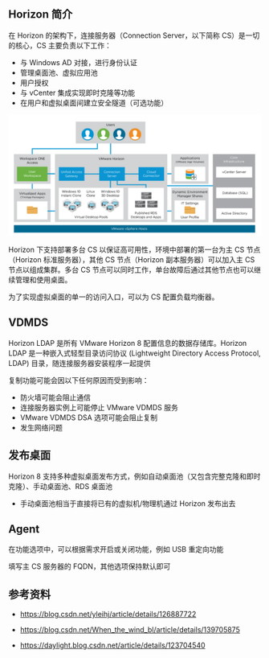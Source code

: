 ## Horizon 简介

在 Horizon 的架构下，连接服务器（Connection Server，以下简称 CS）是一切的核心，CS 主要负责以下工作：

- 与 Windows AD 对接，进行身份认证
- 管理桌面池、虚拟应用池
- 用户授权
- 与 vCenter 集成实现即时克隆等功能
- 在用户和虚拟桌面间建立安全隧道（可选功能）

![img](./.assets/Horizon简介/16150708_62d2639c67abd23654.png)

Horizon 下支持部署多台 CS 以保证高可用性，环境中部署的第一台为主 CS 节点（Horizon 标准服务器），其他 CS 节点（Horizon 副本服务器）可以加入主 CS 节点以组成集群。多台 CS 节点可以同时工作，单台故障后通过其他节点也可以继续管理和使用桌面。

为了实现虚拟桌面的单一的访问入口，可以为 CS 配置负载均衡器。

## VDMDS

Horizon LDAP 是所有 VMware Horizon 8 配置信息的数据存储库。Horizon LDAP 是一种嵌入式轻型目录访问协议 (Lightweight Directory Access Protocol, LDAP) 目录，随连接服务器安装程序一起提供

复制功能可能会因以下任何原因而受到影响：

- 防火墙可能会阻止通信
- 连接服务器实例上可能停止 VMware VDMDS 服务
- VMware VDMDS DSA 选项可能会阻止复制
- 发生网络问题

## 发布桌面

Horizon 8 支持多种虚拟桌面发布方式，例如自动桌面池（又包含完整克隆和即时克隆）、手动桌面池、RDS 桌面池

- 手动桌面池相当于直接将已有的虚拟机/物理机通过 Horizon 发布出去

## Agent

在功能选项中，可以根据需求开启或关闭功能，例如 USB 重定向功能

填写主 CS 服务器的 FQDN，其他选项保持默认即可

## 参考资料

- <https://blog.csdn.net/yleihj/article/details/126887722>

- <https://blog.csdn.net/When_the_wind_bl/article/details/139705875>

- <https://daylight.blog.csdn.net/article/details/123704540>
